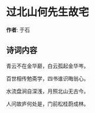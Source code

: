# 过北山何先生故宅

**作者**: 于石

## 诗词内容

青云不在金华巅，白云孤起金华岑。

百世相传勉斋学，四书谁识晦翁心。

水流盘涧自深浅，月照北山无古今。

人问故庐何处是，门前松桂蔚成林。

